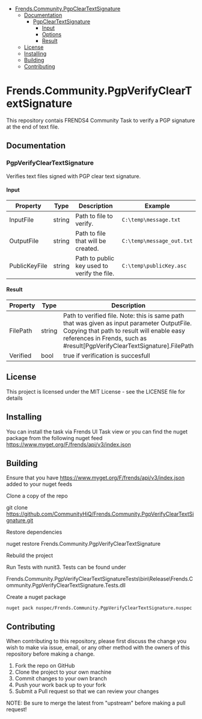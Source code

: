 - [Frends.Community.PgpClearTextSignature](#Frends.Community.PgpClearTextSignature)
   - [Documentation](#documentation)
      - [PgpClearTextSignature](#convertExcelFile)
		 - [Input](#input)
		 - [Options](#options)
		 - [Result](#result)
   - [License](#license)
   - [Installing](#installing)
   - [Building](#building)
   - [Contributing](#contributing)
       
# Frends.Community.PgpVerifyClearTextSignature
This repository contais FRENDS4 Community Task to verify a PGP signature at the end of text file. 

## Documentation

### PgpVerifyClearTextSignature

Verifies text files signed with PGP clear text signature.

#### Input
| Property  | Type  | Description |Example|
|-----------|-------|-------------|-------|
| InputFile  | string | Path to file to verify. | `C:\temp\message.txt`
| OutputFile  | string | Path to file that will be created. | `C:\temp\message_out.txt`
| PublicKeyFile  | string | Path to public key used to verify the file. 	 | `C:\temp\publicKey.asc`

#### Result
| Property  | Type  | Description |Example|
|-----------|-------|-------------|-------|
| FilePath | string  | Path to verified file. Note: this is same path that was given as input parameter OutputFile. Copying that path to result will enable easy references in Frends, such as #result[PgpVerifyClearTextSignature].FilePath | `C:\temp\message_out.txt`
| Verified | bool  | true if verification is succesfull | true

## License
This project is licensed under the MIT License - see the LICENSE file for details

## Installing
You can install the task via Frends UI Task view or you can find the nuget package from the following nuget feed
https://www.myget.org/F/frends/api/v3/index.json

## Building
Ensure that you have https://www.myget.org/F/frends/api/v3/index.json added to your nuget feeds

Clone a copy of the repo

git clone https://github.com/CommunityHiQ/Frends.Community.PgpVerifyClearTextSignature.git

Restore dependencies

nuget restore Frends.Community.PgpVerifyClearTextSignature

Rebuild the project

Run Tests with nunit3. Tests can be found under

Frends.Community.PgpVerifyClearTextSignatureTests\bin\Release\Frends.Community.PgpVerifyClearTextSignature.Tests.dll

Create a nuget package

`nuget pack nuspec/Frends.Community.PgpVerifyClearTextSignature.nuspec`

## Contributing
When contributing to this repository, please first discuss the change you wish to make via issue, email, or any other method with the owners of this repository before making a change.

1. Fork the repo on GitHub
2. Clone the project to your own machine
3. Commit changes to your own branch
4. Push your work back up to your fork
5. Submit a Pull request so that we can review your changes

NOTE: Be sure to merge the latest from "upstream" before making a pull request!
